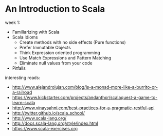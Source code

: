 # An Introduction to Scala
week 1:
  - Familiarizing with Scala
  - Scala Idioms
    - Create methods with no side effects (Pure functions)
    - Prefer Immutable Objects
    - Think Expression oriented programming
    - Use Match Expressions and Pattern Matching
    - Eliminate null values from your code
  - Pitfalls

interesting reads:
  - http://www.alejandrolujan.com/blog/is-a-monad-more-like-a-burrito-or-a-railroad
  - https://www.kickstarter.com/projects/andanthor/scalaquest-a-game-to-learn-scala
  - http://www.vinaysahni.com/best-practices-for-a-pragmatic-restful-api
  - http://twitter.github.io/scala_school/
  - http://www.scala-lang.org/
  - http://docs.scala-lang.org/style/index.html
  - https://www.scala-exercises.org